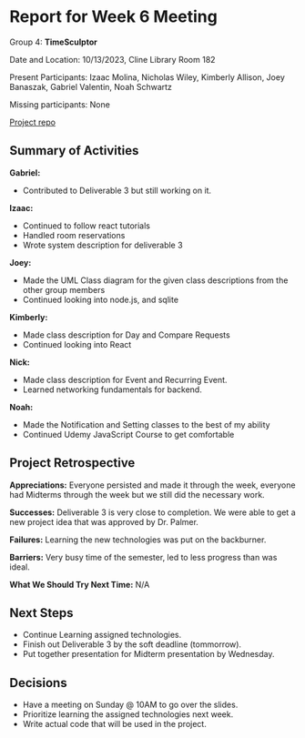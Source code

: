# Report for Week 6 Meeting

Group 4: **TimeSculptor**

Date and Location: 10/13/2023, Cline Library Room 182

Present Participants: Izaac Molina, Nicholas Wiley, Kimberly Allison, Joey Banaszak, Gabriel Valentin, Noah Schwartz

Missing participants: None

[Project repo](https://github.com/nickw409/TimeSculptor)

## **Summary of Activities**

**Gabriel:**

- Contributed to Deliverable 3 but still working on it.

**Izaac:**

- Continued to follow react tutorials
- Handled room reservations
- Wrote system description for deliverable 3

**Joey:**

- Made the UML Class diagram for the given class descriptions from the other group members
- Continued looking into node.js, and sqlite

**Kimberly:**

- Made class description for Day and Compare Requests
- Continued looking into React

**Nick:**

- Made class description for Event and Recurring Event.
- Learned networking fundamentals for backend.

**Noah:**

- Made the Notification and Setting classes to the best of my ability
- Continued Udemy JavaScript Course to get comfortable

## **Project Retrospective**

**Appreciations:** Everyone persisted and made it through the week, everyone had Midterms through the week but we still did the necessary work.

**Successes:** Deliverable 3 is very close to completion. We were able to get a new project idea that was approved by Dr. Palmer.

**Failures:** Learning the new technologies was put on the backburner.

**Barriers:** Very busy time of the semester, led to less progress than was ideal.

**What We Should Try Next Time:** N/A

## **Next Steps**

- Continue Learning assigned technologies.
- Finish out Deliverable 3 by the soft deadline (tommorrow).
- Put together presentation for Midterm presentation by Wednesday.

## **Decisions**

- Have a meeting on Sunday @ 10AM to go over the slides.
- Prioritize learning the assigned technologies next week.
- Write actual code that will be used in the project.
